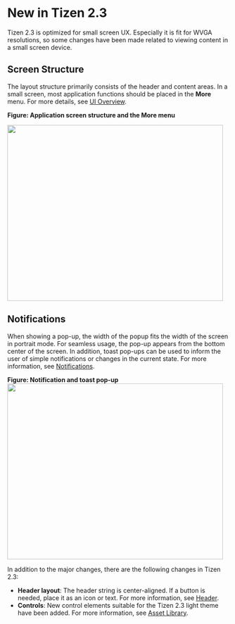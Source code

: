 # New in Tizen 2.3

Tizen 2.3 is optimized for small screen UX. Especially it is fit for WVGA resolutions, so some changes have been made related to viewing content in a small screen device.


## Screen Structure

The layout structure primarily consists of the header and content areas. In a small screen, most application functions should be placed in the **More** menu. For more details, see [UI Overview](ui-overview.md).


**Figure: Application screen structure and the More menu**

<img alt="" height="400" src="media/app_screen_structure.png" width="490" />


## Notifications

When showing a pop-up, the width of the popup fits the width of the screen in portrait mode. For seamless usage, the pop-up appears from the bottom center of the screen. In addition, toast pop-ups can be used to inform the user of simple notifications or changes in the current state. For more information, see [Notifications](./basic-interactions/notifications.md).

 

**Figure: Notification and toast pop-up**
<img alt="" height="400" src="media/toast_popup.png" width="490" />


In addition to the major changes, there are the following changes in Tizen 2.3:

- **Header layout**: The header string is center-aligned. If a button is needed, place it as an icon or text. For more information, see [Header](design-library/header.md).
- **Controls**: New control elements suitable for the Tizen 2.3 light theme have been added. For more information, see [Asset Library](asset-library.md).
